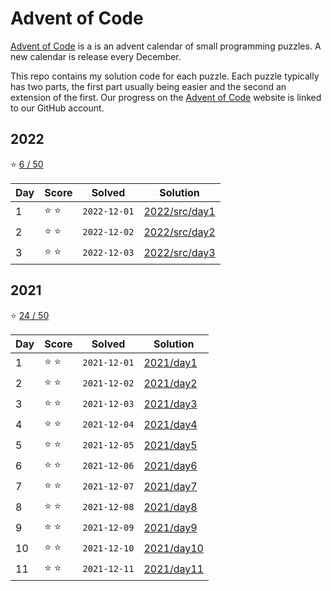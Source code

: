 # Advent of Code

[Advent of Code](https://adventofcode.com) is a is an advent calendar of small programming puzzles. A new calendar is release every December.

This repo contains my solution code for each puzzle. Each puzzle typically has two parts, the first part usually being
easier and the second an extension of the first. Our progress on the [Advent of Code](https://adventofcode.com) website
is linked to our GitHub account.

## 2022

:star: [6 / 50](https://adventofcode.com/2022)

| Day | Score         | Solved       | Solution                       |
| --- | ------------- | ------------ | ------------------------------ |
| 1   | :star: :star: | `2022-12-01` | [2022/src/day1](2022/src/day1) |
| 2   | :star: :star: | `2022-12-02` | [2022/src/day2](2022/src/day2) |
| 3   | :star: :star: | `2022-12-03` | [2022/src/day3](2022/src/day3) |

## 2021

:star: [24 / 50](https://adventofcode.com/2021)

| Day | Score         | Solved       | Solution                 |
| --- | ------------- | ------------ | ------------------------ |
| 1   | :star: :star: | `2021-12-01` | [2021/day1](2021/day1)   |
| 2   | :star: :star: | `2021-12-02` | [2021/day2](2021/day2)   |
| 3   | :star: :star: | `2021-12-03` | [2021/day3](2021/day3)   |
| 4   | :star: :star: | `2021-12-04` | [2021/day4](2021/day4)   |
| 5   | :star: :star: | `2021-12-05` | [2021/day5](2021/day5)   |
| 6   | :star: :star: | `2021-12-06` | [2021/day6](2021/day6)   |
| 7   | :star: :star: | `2021-12-07` | [2021/day7](2021/day7)   |
| 8   | :star: :star: | `2021-12-08` | [2021/day8](2021/day8)   |
| 9   | :star: :star: | `2021-12-09` | [2021/day9](2021/day9)   |
| 10  | :star: :star: | `2021-12-10` | [2021/day10](2021/day10) |
| 11  | :star: :star: | `2021-12-11` | [2021/day11](2021/day11) |
